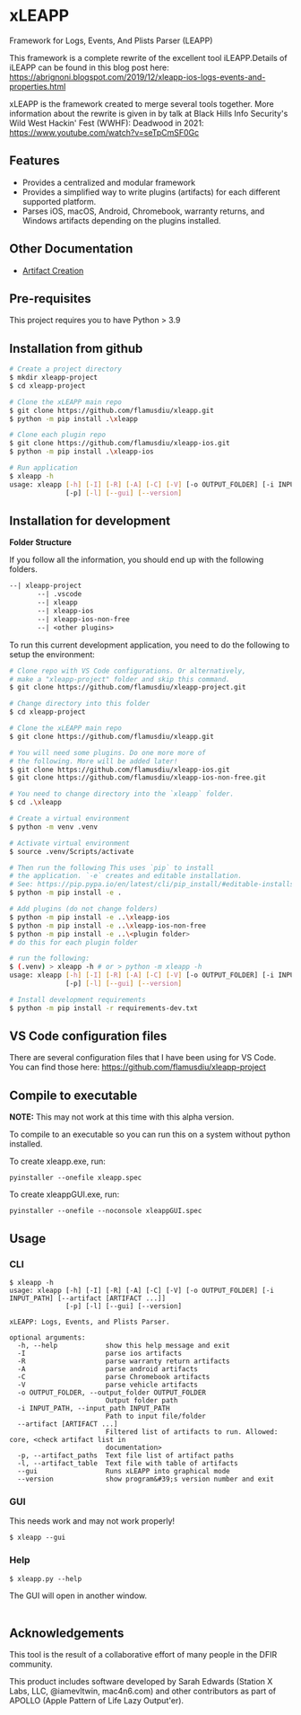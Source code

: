# xLEAPP

Framework for Logs, Events, And Plists Parser (LEAPP)

This framework is a complete rewrite of the excellent tool iLEAPP.Details of iLEAPP can be found in this blog post here: https://abrignoni.blogspot.com/2019/12/xleapp-ios-logs-events-and-properties.html

xLEAPP is the framework created to merge several tools together. More information about the rewrite is given in by talk at Black Hills Info Security's Wild West Hackin' Fest (WWHF): Deadwood in 2021: https://www.youtube.com/watch?v=seTpCmSF0Gc

## Features

* Provides a centralized and modular framework
* Provides a simplified way to write plugins (artifacts) for each different supported platform.
* Parses iOS, macOS, Android, Chromebook, warranty returns, and Windows artifacts depending on the plugins installed.

## Other Documentation

* [Artifact Creation](docs/current/artifact-creation.md)

## Pre-requisites

This project requires you to have Python > 3.9

## Installation from github

```bash
# Create a project directory
$ mkdir xleapp-project
$ cd xleapp-project

# Clone the xLEAPP main repo
$ git clone https://github.com/flamusdiu/xleapp.git
$ python -m pip install .\xleapp

# Clone each plugin repo
$ git clone https://github.com/flamusdiu/xleapp-ios.git
$ python -m pip install .\xleapp-ios

# Run application
$ xleapp -h
usage: xleapp [-h] [-I] [-R] [-A] [-C] [-V] [-o OUTPUT_FOLDER] [-i INPUT_PATH] [--artifact [ARTIFACT ...]]
              [-p] [-l] [--gui] [--version]
```

## Installation for development

**Folder Structure**

If you follow all the information, you should end up with the following folders.

```txt
--| xleapp-project
       --| .vscode
       --| xleapp
       --| xleapp-ios
       --| xleapp-ios-non-free
       --| <other plugins>
```

To run this current development application, you need to do the following to setup the environment:

```bash
# Clone repo with VS Code configurations. Or alternatively,
# make a "xleapp-project" folder and skip this command.
$ git clone https://github.com/flamusdiu/xleapp-project.git

# Change directory into this folder
$ cd xleapp-project

# Clone the xLEAPP main repo
$ git clone https://github.com/flamusdiu/xleapp.git

# You will need some plugins. Do one more more of 
# the following. More will be added later!
$ git clone https://github.com/flamusdiu/xleapp-ios.git
$ git clone https://github.com/flamusdiu/xleapp-ios-non-free.git

# You need to change directory into the `xleapp` folder.
$ cd .\xleapp

# Create a virtual environment
$ python -m venv .venv

# Activate virtual environment
$ source .venv/Scripts/activate

# Then run the following This uses `pip` to install 
# the application. `-e` creates and editable installation. 
# See: https://pip.pypa.io/en/latest/cli/pip_install/#editable-installs on how this works.
$ python -m pip install -e .

# Add plugins (do not change folders)
$ python -m pip install -e ..\xleapp-ios
$ python -m pip install -e ..\xleapp-ios-non-free
$ python -m pip install -e ..\<plugin folder>
# do this for each plugin folder

# run the following:
$ (.venv) > xleapp -h # or > python -m xleapp -h
usage: xleapp [-h] [-I] [-R] [-A] [-C] [-V] [-o OUTPUT_FOLDER] [-i INPUT_PATH] [--artifact [ARTIFACT ...]]
              [-p] [-l] [--gui] [--version]

# Install development requirements
$ python -m pip install -r requirements-dev.txt

```

## VS Code configuration files

There are several configuration files that I have been using for VS Code. You can find those here: https://github.com/flamusdiu/xleapp-project


## Compile to executable

**NOTE:** This may not work at this time with this alpha version. 

To compile to an executable so you can run this on a system without python installed.

To create xleapp.exe, run:

```
pyinstaller --onefile xleapp.spec
````

To create xleappGUI.exe, run:

```
pyinstaller --onefile --noconsole xleappGUI.spec
```

## Usage

### CLI

```
$ xleapp -h
usage: xleapp [-h] [-I] [-R] [-A] [-C] [-V] [-o OUTPUT_FOLDER] [-i INPUT_PATH] [--artifact [ARTIFACT ...]]
              [-p] [-l] [--gui] [--version]

xLEAPP: Logs, Events, and Plists Parser.

optional arguments:
  -h, --help            show this help message and exit
  -I                    parse ios artifacts
  -R                    parse warranty return artifacts
  -A                    parse android artifacts
  -C                    parse Chromebook artifacts
  -V                    parse vehicle artifacts
  -o OUTPUT_FOLDER, --output_folder OUTPUT_FOLDER
                        Output folder path
  -i INPUT_PATH, --input_path INPUT_PATH
                        Path to input file/folder
  --artifact [ARTIFACT ...]
                        Filtered list of artifacts to run. Allowed: core, <check artifact list in
                        documentation>
  -p, --artifact_paths  Text file list of artifact paths
  -l, --artifact_table  Text file with table of artifacts
  --gui                 Runs xLEAPP into graphical mode
  --version             show program&#39;s version number and exit

```

### GUI

This needs work and may not work properly!

```
$ xleapp --gui 
```

### Help

```
$ xleapp.py --help
```

The GUI will open in another window.  <br><br>


## Acknowledgements

This tool is the result of a collaborative effort of many people in the DFIR community.

This product includes software developed by Sarah Edwards (Station X Labs, LLC, @iamevltwin, mac4n6.com) and other contributors as part of APOLLO (Apple Pattern of Life Lazy Output'er).
